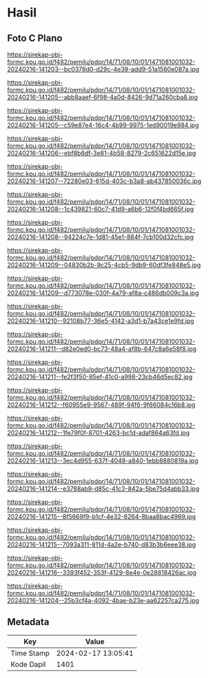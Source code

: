 # Hasil

## Foto C Plano

https://sirekap-obj-formc.kpu.go.id/f482/pemilu/pdpr/14/71/08/10/01/1471081001032-20240216-141203--bc0378d0-d29c-4e39-add9-51a1560e087a.jpg

https://sirekap-obj-formc.kpu.go.id/f482/pemilu/pdpr/14/71/08/10/01/1471081001032-20240216-141205--abb8aaef-6f98-4a0d-8426-9d71a260cba8.jpg

https://sirekap-obj-formc.kpu.go.id/f482/pemilu/pdpr/14/71/08/10/01/1471081001032-20240216-141205--c59e87e4-16c4-4b99-9975-1ed90019e984.jpg

https://sirekap-obj-formc.kpu.go.id/f482/pemilu/pdpr/14/71/08/10/01/1471081001032-20240216-141206--ebf8b6df-3e81-4b58-8279-2c651622d15e.jpg

https://sirekap-obj-formc.kpu.go.id/f482/pemilu/pdpr/14/71/08/10/01/1471081001032-20240216-141207--72280e03-615d-403c-b3a8-ab437850036c.jpg

https://sirekap-obj-formc.kpu.go.id/f482/pemilu/pdpr/14/71/08/10/01/1471081001032-20240216-141208--1c439821-60c7-41d9-a6b6-12f0f4bd665f.jpg

https://sirekap-obj-formc.kpu.go.id/f482/pemilu/pdpr/14/71/08/10/01/1471081001032-20240216-141208--94224c7e-1d81-45e1-884f-7cb100d32cfc.jpg

https://sirekap-obj-formc.kpu.go.id/f482/pemilu/pdpr/14/71/08/10/01/1471081001032-20240216-141209--04830b2b-9c25-4cb5-9db9-60df3fe848e5.jpg

https://sirekap-obj-formc.kpu.go.id/f482/pemilu/pdpr/14/71/08/10/01/1471081001032-20240216-141209--d773078e-030f-4a79-af8a-c486db009c3a.jpg

https://sirekap-obj-formc.kpu.go.id/f482/pemilu/pdpr/14/71/08/10/01/1471081001032-20240216-141210--92108b77-36e5-4142-a3d1-b7a43ce1e9fd.jpg

https://sirekap-obj-formc.kpu.go.id/f482/pemilu/pdpr/14/71/08/10/01/1471081001032-20240216-141211--d82e0ed0-bc73-48a4-af8b-647c8a6e58f8.jpg

https://sirekap-obj-formc.kpu.go.id/f482/pemilu/pdpr/14/71/08/10/01/1471081001032-20240216-141211--fe2f3f50-85ef-41c0-a998-23cb46d5ec82.jpg

https://sirekap-obj-formc.kpu.go.id/f482/pemilu/pdpr/14/71/08/10/01/1471081001032-20240216-141212--f60955e9-9567-489f-94f6-9f66084c16b8.jpg

https://sirekap-obj-formc.kpu.go.id/f482/pemilu/pdpr/14/71/08/10/01/1471081001032-20240216-141212--1fe79f0f-8701-4263-bc1d-adaf864a63fd.jpg

https://sirekap-obj-formc.kpu.go.id/f482/pemilu/pdpr/14/71/08/10/01/1471081001032-20240216-141213--3ec4d955-637f-4048-a840-1ebb8880819a.jpg

https://sirekap-obj-formc.kpu.go.id/f482/pemilu/pdpr/14/71/08/10/01/1471081001032-20240216-141214--e3788ab9-d85c-41c3-842a-5be75d4abb33.jpg

https://sirekap-obj-formc.kpu.go.id/f482/pemilu/pdpr/14/71/08/10/01/1471081001032-20240216-141215--8f5669f9-b1cf-4e32-8264-8baa8bac4989.jpg

https://sirekap-obj-formc.kpu.go.id/f482/pemilu/pdpr/14/71/08/10/01/1471081001032-20240216-141215--7093a311-811d-4a2e-b740-d83b3b6eee38.jpg

https://sirekap-obj-formc.kpu.go.id/f482/pemilu/pdpr/14/71/08/10/01/1471081001032-20240216-141216--3393f452-353f-4129-8e4e-0e28818426ac.jpg

https://sirekap-obj-formc.kpu.go.id/f482/pemilu/pdpr/14/71/08/10/01/1471081001032-20240216-141204--25b3cf4a-4092-4bae-b23e-aa62257ca275.jpg


## Metadata

| Key        | Value               |
| ---------- | ------------------- |
| Time Stamp | 2024-02-17 13:05:41 |
| Kode Dapil | 1401                |



